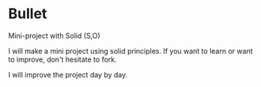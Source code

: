 # Bullet
Mini-project with Solid (S,O)

I will make a mini project using solid principles. If you want to learn or want to improve, don't hesitate to fork.

I will improve the project day by day.
